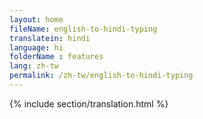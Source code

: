 ```yaml
--- 
layout: home 
fileName: english-to-hindi-typing
translatein: hindi
language: hi
folderName : features
lang: zh-tw
permalink: /zh-tw/english-to-hindi-typing
---
```

{% include section/translation.html %}